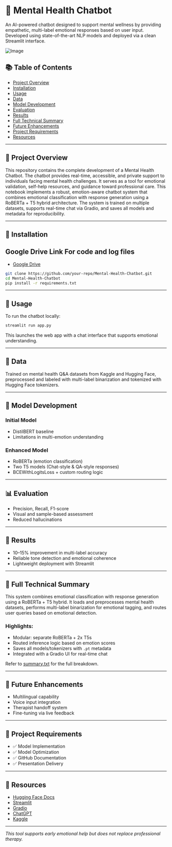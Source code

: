 
# 🧠 Mental Health Chatbot

An AI-powered chatbot designed to support mental wellness by providing empathetic, multi-label emotional responses based on user input. Developed using state-of-the-art NLP models and deployed via a clean Streamlit interface.

![Image](https://github.com/user-attachments/assets/e6db438c-eded-42ff-a893-3dece893564e)


## 📚 Table of Contents
- [Project Overview](#-project-overview)
- [Installation](#-installation)
- [Usage](#-usage)
- [Data](#-data)
- [Model Development](#-model-development)
- [Evaluation](#-evaluation)
- [Results](#-results)
- [Full Technical Summary](#-full-technical-summary)
- [Future Enhancements](#-future-enhancements)
- [Project Requirements](#-project-requirements)
- [Resources](#-resources)

---

## 🧠 Project Overview

This repository contains the complete development of a Mental Health Chatbot. The chatbot provides real-time, accessible, and private support to individuals facing mental health challenges. It serves as a tool for emotional validation, self-help resources, and guidance toward professional care.
This notebook implements a robust, emotion-aware chatbot system that combines emotional classification with response generation using a RoBERTa + T5 hybrid architecture. The system is trained on multiple datasets, supports real-time chat via Gradio, and saves all models and metadata for reproducibility.

---

## 🔧 Installation
## Google Drive Link For code and log files
- [Google Drive](https://drive.google.com/drive/folders/1gJPg_bdDVmHmnTruLpQJrnw_7xehI2vE)

```bash
git clone https://github.com/your-repo/Mental-Health-Chatbot.git
cd Mental-Health-Chatbot
pip install -r requirements.txt
```

---

## 🚀 Usage

To run the chatbot locally:
```bash
streamlit run app.py
```

This launches the web app with a chat interface that supports emotional understanding.

---

## 📂 Data

Trained on mental health Q&A datasets from Kaggle and Hugging Face, preprocessed and labeled with multi-label binarization and tokenized with Hugging Face tokenizers.

---

## 🤖 Model Development

### Initial Model
- DistilBERT baseline
- Limitations in multi-emotion understanding

### Enhanced Model
- RoBERTa (emotion classification)
- Two T5 models (Chat-style & QA-style responses)
- BCEWithLogitsLoss + custom routing logic

---

## 📊 Evaluation

- Precision, Recall, F1-score
- Visual and sample-based assessment
- Reduced hallucinations

---

## 🧪 Results

- 10–15% improvement in multi-label accuracy
- Reliable tone detection and emotional coherence
- Lightweight deployment with Streamlit

---

## 📘 Full Technical Summary

This system combines emotional classification with response generation using a RoBERTa + T5 hybrid. It loads and preprocesses mental health datasets, performs multi-label binarization for emotional tagging, and routes user queries based on emotional detection.

### Highlights:
- Modular: separate RoBERTa + 2x T5s
- Routed inference logic based on emotion scores
- Saves all models/tokenizers with `.pt` metadata
- Integrated with a Gradio UI for real-time chat

Refer to [summary.txt](summary.txt) for the full breakdown.

---

## 🚀 Future Enhancements

- Multilingual capability
- Voice input integration
- Therapist handoff system
- Fine-tuning via live feedback

---

## 📌 Project Requirements

- ✅ Model Implementation
- ✅ Model Optimization
- ✅ GitHub Documentation
- ✅ Presentation Delivery

---

## 📎 Resources

- [Hugging Face Docs](https://huggingface.co)
- [Streamlit](https://docs.streamlit.io)
- [Gradio](https://www.gradio.app)
- [ChatGPT](https://www.chatgpt.com)
- [Kaggle](https://www.Kaggle.com)

---

_This tool supports early emotional help but does not replace professional therapy._
